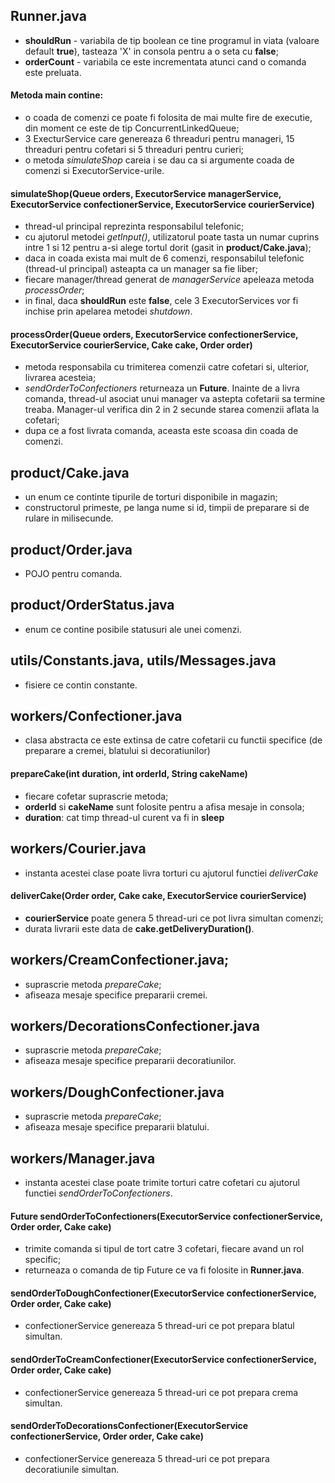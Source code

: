 ## Runner.java
* **shouldRun** - variabila de tip boolean ce tine programul in viata (valoare default **true**), tasteaza 'X' in consola pentru a o seta cu **false**;
* **orderCount** - variabila ce este incrementata atunci cand o comanda este preluata.

#### Metoda main contine:
 * o coada de comenzi ce poate fi folosita de mai multe fire de executie, din moment ce este de tip ConcurrentLinkedQueue;
 * 3 ExecturService care genereaza 6 threaduri pentru manageri, 15 threaduri pentru cofetari si 5 threaduri pentru curieri;
 * o metoda *simulateShop* careia i se dau ca si argumente coada de comenzi si ExecutorService-urile.

 #### simulateShop(Queue<Order> orders, ExecutorService managerService, ExecutorService confectionerService, ExecutorService courierService)
 * thread-ul principal reprezinta responsabilul telefonic;
 * cu ajutorul metodei *getInput()*, utilizatorul poate tasta un numar cuprins intre 1 si 12 pentru a-si alege tortul dorit (gasit in **product/Cake.java**);
 * daca in coada exista mai mult de 6 comenzi, responsabilul telefonic (thread-ul principal) asteapta ca un manager sa fie liber;
 * fiecare manager/thread generat de *managerService* apeleaza metoda *processOrder*;
 * in final, daca **shouldRun** este **false**, cele 3 ExecutorServices vor fi inchise prin apelarea metodei *shutdown*.
 
 #### processOrder(Queue<Order> orders, ExecutorService confectionerService, ExecutorService courierService, Cake cake, Order order)
 * metoda responsabila cu trimiterea comenzii catre cofetari si, ulterior, livrarea acesteia;
 * *sendOrderToConfectioners* returneaza un **Future<Order>**. Inainte de a livra comanda, thread-ul asociat unui manager va astepta cofetarii sa termine treaba.
 Manager-ul verifica din 2 in 2 secunde starea comenzii aflata la cofetari;
 * dupa ce a fost livrata comanda, aceasta este scoasa din coada de comenzi.
 
 ## product/Cake.java
 * un enum ce continte tipurile de torturi disponibile in magazin;
 * constructorul primeste, pe langa nume si id, timpii de preparare si de rulare in milisecunde.
 
 ## product/Order.java
 * POJO pentru comanda.
 
 ## product/OrderStatus.java
 * enum ce contine posibile statusuri ale unei comenzi.
 
 ## utils/Constants.java, utils/Messages.java
 * fisiere ce contin constante.
 
 ## workers/Confectioner.java
 * clasa abstracta ce este extinsa de catre cofetarii cu functii specifice (de preparare a cremei, blatului si decoratiunilor)
 
#### prepareCake(int duration, int orderId, String cakeName)
* fiecare cofetar suprascrie metoda;
* **orderId** si **cakeName** sunt folosite pentru a afisa mesaje in consola;
* **duration**: cat timp thread-ul curent va fi in **sleep** 

## workers/Courier.java
* instanta acestei clase poate livra torturi cu ajutorul functiei *deliverCake*

#### deliverCake(Order order, Cake cake, ExecutorService courierService)
* **courierService** poate genera 5 thread-uri ce pot livra simultan comenzi;
* durata livrarii este data de **cake.getDeliveryDuration()**.

## workers/CreamConfectioner.java;
* suprascrie metoda *prepareCake*;
* afiseaza mesaje specifice prepararii cremei.

## workers/DecorationsConfectioner.java
* suprascrie metoda *prepareCake*;
* afiseaza mesaje specifice prepararii decoratiunilor.

## workers/DoughConfectioner.java
* suprascrie metoda *prepareCake*;
* afiseaza mesaje specifice prepararii blatului.

## workers/Manager.java
* instanta acestei clase poate trimite torturi catre cofetari cu ajutorul functiei *sendOrderToConfectioners*.

#### Future<Order> sendOrderToConfectioners(ExecutorService confectionerService, Order order, Cake cake)
* trimite comanda si tipul de tort catre 3 cofetari, fiecare avand un rol specific;
* returneaza o comanda de tip Future ce va fi folosite in **Runner.java**.

#### sendOrderToDoughConfectioner(ExecutorService confectionerService, Order order, Cake cake)
* confectionerService genereaza 5 thread-uri ce pot prepara blatul simultan.

#### sendOrderToCreamConfectioner(ExecutorService confectionerService, Order order, Cake cake)
* confectionerService genereaza 5 thread-uri ce pot prepara crema simultan.

#### sendOrderToDecorationsConfectioner(ExecutorService confectionerService, Order order, Cake cake)
* confectionerService genereaza 5 thread-uri ce pot prepara decoratiunile simultan.